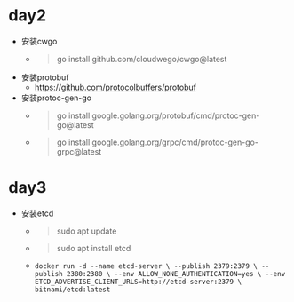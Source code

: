 # day2
- 安装cwgo
  - > go install github.com/cloudwego/cwgo@latest
- 安装protobuf
  - https://github.com/protocolbuffers/protobuf
- 安装protoc-gen-go
  - > go install google.golang.org/protobuf/cmd/protoc-gen-go@latest
  - > go install google.golang.org/grpc/cmd/protoc-gen-go-grpc@latest

# day3
- 安装etcd
  - > sudo apt update
  - > sudo apt install etcd
  - `
    docker run -d --name etcd-server \
    --publish 2379:2379 \
    --publish 2380:2380 \
    --env ALLOW_NONE_AUTHENTICATION=yes \
    --env ETCD_ADVERTISE_CLIENT_URLS=http://etcd-server:2379 \
    bitnami/etcd:latest
`